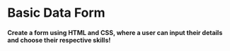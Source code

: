 # Basic Data Form

#### Create a form using HTML and CSS, where a user can input their details and choose their respective skills!
